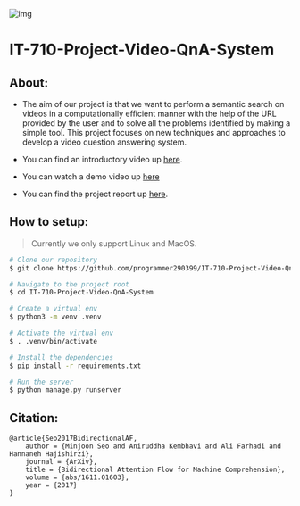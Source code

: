 ![img](./static/logo.png)
# IT-710-Project-Video-QnA-System

## About:
* The aim of our project is that we want to perform a semantic search on videos in a computationally efficient manner with the help of the URL provided by the user and to solve all the problems identified by making a simple tool. This project focuses on new techniques and approaches to develop a video question answering system.

* You can find an introductory video up [here](https://youtu.be/LwHQm7HycLo).

* You can watch a demo video up [here](https://youtu.be/6brrLMMggT0) 

* You can find the project report up [here](https://docs.google.com/document/d/1enCMVpbb-w6UhvvcZaBCS29bSEqQ0XkKK6aGNR9PjGI/edit?usp=sharing).

## How to setup:
>Currently we only support Linux and MacOS.

```bash
# Clone our repository
$ git clone https://github.com/programmer290399/IT-710-Project-Video-QnA-System.git

# Navigate to the project root
$ cd IT-710-Project-Video-QnA-System

# Create a virtual env
$ python3 -m venv .venv

# Activate the virtual env
$ . .venv/bin/activate 

# Install the dependencies
$ pip install -r requirements.txt

# Run the server
$ python manage.py runserver
```


## Citation:
```
@article{Seo2017BidirectionalAF,
    author = {Minjoon Seo and Aniruddha Kembhavi and Ali Farhadi and Hannaneh Hajishirzi},
    journal = {ArXiv},
    title = {Bidirectional Attention Flow for Machine Comprehension},
    volume = {abs/1611.01603},
    year = {2017}
}
```
